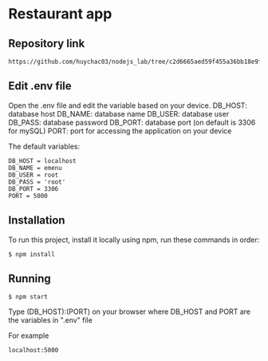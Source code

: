 # Restaurant app

## Repository link
```
https://github.com/huychac03/nodejs_lab/tree/c2d6665aed59f455a36bb18e9fd53fdad3893d45
```

## Edit .env file
Open the .env file and edit the variable based on your device.
DB_HOST: database host
DB_NAME: database name
DB_USER: database user
DB_PASS: database password
DB_PORT: database port (on default is 3306 for mySQL)
PORT: port for accessing the application on your device

The default variables:
```
DB_HOST = localhost
DB_NAME = emenu
DB_USER = root
DB_PASS = 'root'
DB_PORT = 3306
PORT = 5000
```


## Installation
To run this project, install it locally using npm, run these commands in order:

```
$ npm install
```

## Running
```
$ npm start
```
Type (DB_HOST):(PORT) on your browser where DB_HOST and PORT are the variables in ".env" file

For example
```
localhost:5000
```

